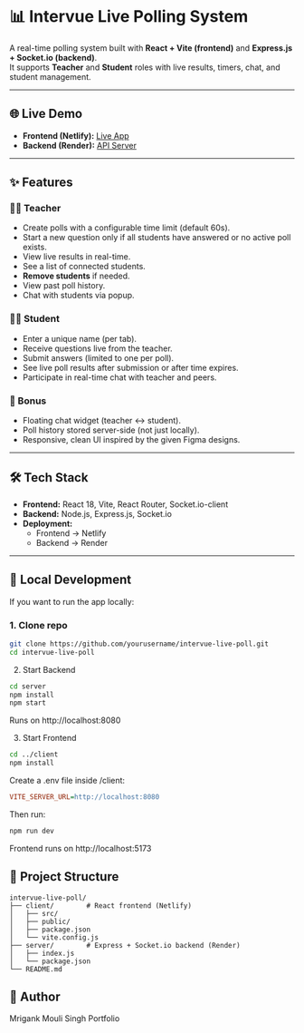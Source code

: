 # 📊 Intervue Live Polling System

A real-time polling system built with **React + Vite (frontend)** and **Express.js + Socket.io (backend)**.  
It supports **Teacher** and **Student** roles with live results, timers, chat, and student management.

---

## 🌐 Live Demo

- **Frontend (Netlify):** [Live App]([(https://mypollapp.netlify.app/)](https://mypollapp.netlify.app/))  
- **Backend (Render):** [API Server]([(https://pollapp-zym2.onrender.com/)](https://pollapp-zym2.onrender.com/))

---

## ✨ Features

### 👨‍🏫 Teacher
- Create polls with a configurable time limit (default 60s).
- Start a new question only if all students have answered or no active poll exists.
- View live results in real-time.
- See a list of connected students.
- **Remove students** if needed.
- View past poll history.
- Chat with students via popup.

### 👩‍🎓 Student
- Enter a unique name (per tab).
- Receive questions live from the teacher.
- Submit answers (limited to one per poll).
- See live poll results after submission or after time expires.
- Participate in real-time chat with teacher and peers.

### 🌟 Bonus
- Floating chat widget (teacher ↔ student).
- Poll history stored server-side (not just locally).
- Responsive, clean UI inspired by the given Figma designs.

---

## 🛠️ Tech Stack

- **Frontend:** React 18, Vite, React Router, Socket.io-client
- **Backend:** Node.js, Express.js, Socket.io
- **Deployment:**  
  - Frontend → Netlify  
  - Backend → Render

---

## 🚀 Local Development

If you want to run the app locally:

### 1. Clone repo
```bash
git clone https://github.com/yourusername/intervue-live-poll.git
cd intervue-live-poll
```

2. Start Backend
```bash
cd server
npm install
npm start
```
Runs on http://localhost:8080

3. Start Frontend
```bash
cd ../client
npm install
```
Create a .env file inside /client:

```ini
VITE_SERVER_URL=http://localhost:8080
```
Then run:

```bash
npm run dev
```
Frontend runs on http://localhost:5173


## 📂 Project Structure
```pgsql
intervue-live-poll/
├── client/        # React frontend (Netlify)
│   ├── src/
│   ├── public/
│   ├── package.json
│   └── vite.config.js
├── server/        # Express + Socket.io backend (Render)
│   ├── index.js
│   └── package.json
└── README.md
```

## 👤 Author
Mrigank Mouli Singh
Portfolio

